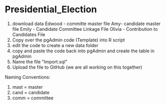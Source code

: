 # Presidential_Election
 1. download data 
  Edwood - committe master file 
  Amy- candidate master file 
  Emily - Candidate Committee Linkage File 
  Olivia - Contribution to Candidates File 
 2. Copy over the pgAdmin code (Template) into R script 
 3. edit the code to create a new data folder
 4. copy and paste the code back into pgAdmin and create the table in pgAdmin 
 5. Name the file "Import.sql"
 6. Upload the file to GitHub (we are all working on this together)

Naming Conventions:
1. mast = master
2. cand = candidate 
3. comm = committee